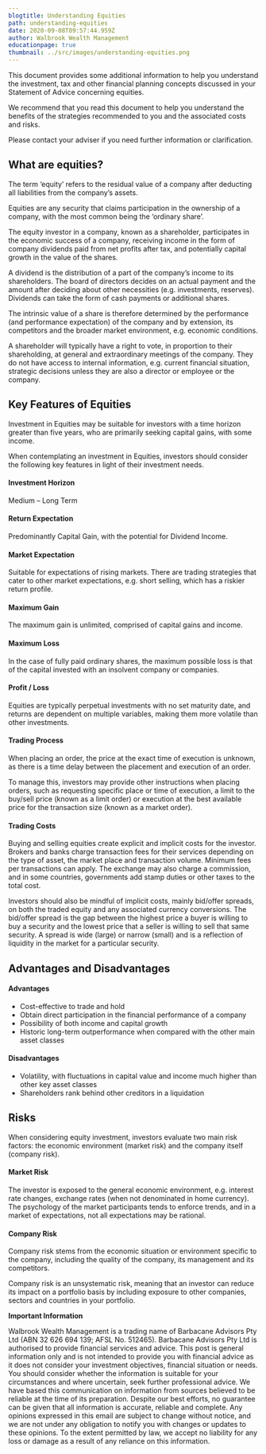 ```yaml
---
blogtitle: Understanding Equities
path: understanding-equities
date: 2020-09-08T09:57:44.959Z
author: Walbrook Wealth Management
educationpage: true
thumbnail: ../src/images/understanding-equities.png
---
```

This document provides some additional information to help you understand the investment, tax and other financial planning concepts discussed in your Statement of Advice concerning equities.

We recommend that you read this document to help you understand the benefits of the strategies recommended to you and the associated costs and risks.

Please contact your adviser if you need further information or clarification.

## What are equities?

The term ‘equity’ refers to the residual value of a company after deducting all liabilities from the company’s assets.

Equities are any security that claims participation in the ownership of a company, with the most common being the ‘ordinary share’.

The equity investor in a company, known as a shareholder, participates in the economic success of a company, receiving income in the form of company dividends paid from net profits after tax, and potentially capital growth in the value of the shares.

A dividend is the distribution of a part of the company’s income to its shareholders. The board of directors decides on an actual payment and the amount after deciding about other necessities (e.g. investments, reserves). Dividends can take the form of cash payments or additional shares.

The intrinsic value of a share is therefore determined by the performance (and performance expectation) of the company and by extension, its competitors and the broader market environment, e.g. economic conditions.

A shareholder will typically have a right to vote, in proportion to their shareholding, at general and extraordinary meetings of the company. They do not have access to internal information, e.g. current financial situation, strategic decisions unless they are also a director or employee or the company.

## **Key Features of Equities**

Investment in Equities may be suitable for investors with a time horizon greater than five years, who are primarily seeking capital gains, with some income.

When contemplating an investment in Equities, investors should consider the following key features in light of their investment needs.

#### **Investment Horizon**

Medium – Long Term

#### **Return Expectation**

Predominantly Capital Gain, with the potential for Dividend Income.

#### **Market Expectation**

Suitable for expectations of rising markets. There are trading strategies that cater to other market expectations, e.g. short selling, which has a riskier return profile.

#### **Maximum Gain**

The maximum gain is unlimited, comprised of capital gains and income.

#### **Maximum Loss**

In the case of fully paid ordinary shares, the maximum possible loss is that of the capital invested with an insolvent company or companies.

#### **Profit / Loss**

Equities are typically perpetual investments with no set maturity date, and returns are dependent on multiple variables, making them more volatile than other investments.

#### **Trading Process**

When placing an order, the price at the exact time of execution is unknown, as there is a time delay between the placement and execution of an order.

To manage this, investors may provide other instructions when placing orders, such as requesting specific place or time of execution, a limit to the buy/sell price (known as a limit order) or execution at the best available price for the transaction size (known as a market order).

#### **Trading Costs**

Buying and selling equities create explicit and implicit costs for the investor. Brokers and banks charge transaction fees for their services depending on the type of asset, the market place and transaction volume. Minimum fees per transactions can apply. The exchange may also charge a commission, and in some countries, governments add stamp duties or other taxes to the total cost.

Investors should also be mindful of implicit costs, mainly bid/offer spreads, on both the traded equity and any associated currency conversions. The bid/offer spread is the gap between the highest price a buyer is willing to buy a security and the lowest price that a seller is willing to sell that same security. A spread is wide (large) or narrow (small) and is a reflection of liquidity in the market for a particular security.

## Advantages and Disadvantages

#### **Advantages**

* Cost-effective to trade and hold
* Obtain direct participation in the financial performance of a company
* Possibility of both income and capital growth
* Historic long-term outperformance when compared with the other main asset classes

#### **Disadvantages**

* Volatility, with fluctuations in capital value and income much higher than other key asset classes
* Shareholders rank behind other creditors in a liquidation

## **Risks**

When considering equity investment, investors evaluate two main risk factors: the economic environment (market risk) and the company itself (company risk).

#### **Market Risk**

The investor is exposed to the general economic environment, e.g. interest rate changes, exchange rates (when not denominated in home currency). The psychology of the market participants tends to enforce trends, and in a market of expectations, not all expectations may be rational.

#### **Company Risk**

Company risk stems from the economic situation or environment specific to the company, including the quality of the company, its management and its competitors.

Company risk is an unsystematic risk, meaning that an investor can reduce its impact on a portfolio basis by including exposure to other companies, sectors and countries in your portfolio.

**Important Information**

Walbrook Wealth Management is a trading name of Barbacane Advisors Pty Ltd (ABN 32 626 694 139; AFSL No. 512465). Barbacane Advisors Pty Ltd is authorised to provide financial services and advice. This post is general information only and is not intended to provide you with financial advice as it does not consider your investment objectives, financial situation or needs.  You should consider whether the information is suitable for your circumstances and where uncertain, seek further professional advice. We have based this communication on information from sources believed to be reliable at the time of its preparation. Despite our best efforts, no guarantee can be given that all information is accurate, reliable and complete. Any opinions expressed in this email are subject to change without notice, and we are not under any obligation to notify you with changes or updates to these opinions. To the extent permitted by law, we accept no liability for any loss or damage as a result of any reliance on this information.